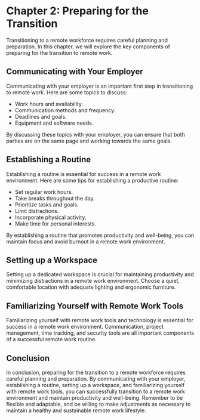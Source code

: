 Chapter 2: Preparing for the Transition
=======================================

Transitioning to a remote workforce requires careful planning and preparation. In this chapter, we will explore the key components of preparing for the transition to remote work.

Communicating with Your Employer
--------------------------------

Communicating with your employer is an important first step in transitioning to remote work. Here are some topics to discuss:

* Work hours and availability.
* Communication methods and frequency.
* Deadlines and goals.
* Equipment and software needs.

By discussing these topics with your employer, you can ensure that both parties are on the same page and working towards the same goals.

Establishing a Routine
----------------------

Establishing a routine is essential for success in a remote work environment. Here are some tips for establishing a productive routine:

* Set regular work hours.
* Take breaks throughout the day.
* Prioritize tasks and goals.
* Limit distractions.
* Incorporate physical activity.
* Make time for personal interests.

By establishing a routine that promotes productivity and well-being, you can maintain focus and avoid burnout in a remote work environment.

Setting up a Workspace
----------------------

Setting up a dedicated workspace is crucial for maintaining productivity and minimizing distractions in a remote work environment. Choose a quiet, comfortable location with adequate lighting and ergonomic furniture.

Familiarizing Yourself with Remote Work Tools
---------------------------------------------

Familiarizing yourself with remote work tools and technology is essential for success in a remote work environment. Communication, project management, time tracking, and security tools are all important components of a successful remote work routine.

Conclusion
----------

In conclusion, preparing for the transition to a remote workforce requires careful planning and preparation. By communicating with your employer, establishing a routine, setting up a workspace, and familiarizing yourself with remote work tools, you can successfully transition to a remote work environment and maintain productivity and well-being. Remember to be flexible and adaptable, and be willing to make adjustments as necessary to maintain a healthy and sustainable remote work lifestyle.
